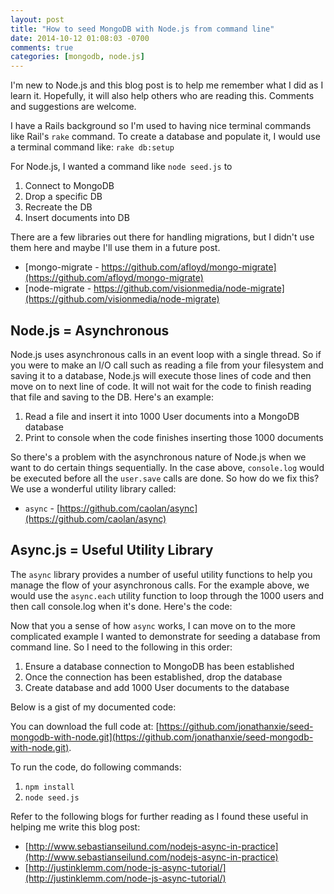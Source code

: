```yaml
---
layout: post
title: "How to seed MongoDB with Node.js from command line"
date: 2014-10-12 01:08:03 -0700
comments: true
categories: [mongodb, node.js]
---
```


I'm new to Node.js and this blog post is to help me remember what I did as I learn it. Hopefully, it will also help others who are reading this. Comments and suggestions are welcome.

I have a Rails background so I'm used to having nice terminal commands like Rail's `rake` command. To create a database and populate it, I would use a terminal command like: `rake db:setup`

For Node.js, I wanted a command like `node seed.js` to

1. Connect to MongoDB
2. Drop a specific DB
3. Recreate the DB
4. Insert documents into DB

<!--more-->

There are a few libraries out there for handling migrations, but I didn't use them here and maybe I'll use them in a future post.

* [mongo-migrate - https://github.com/afloyd/mongo-migrate](https://github.com/afloyd/mongo-migrate)
* [node-migrate - https://github.com/visionmedia/node-migrate](https://github.com/visionmedia/node-migrate)



## Node.js = Asynchronous

Node.js uses asynchronous calls in an event loop with a single thread. So if you were to make an I/O call such as reading a file from your filesystem and saving it to a database, Node.js will execute those lines of code and then move on to next line of code. It will not wait for the code to finish reading that file and saving to the DB. Here's an example: 

1. Read a file and insert it into 1000 User documents into a MongoDB database
2. Print to console when the code finishes inserting those 1000 documents

  <script src="https://gist.github.com/jonathanxie/70d52f124b6159402b8b.js"></script>

So there's a problem with the asynchronous nature of Node.js when we want to do certain things sequentially. In the case above, `console.log` would be executed before all the `user.save` calls are done. So how do we fix this? We use a wonderful utility library called:

* `async` - [https://github.com/caolan/async](https://github.com/caolan/async) 

## Async.js = Useful Utility Library

The `async` library provides a number of useful utility functions to help you manage the flow of your asynchronous calls. For the example above, we would use the `async.each` utility function to loop through the 1000 users and then call console.log when it's done. Here's the code:

<script src="https://gist.github.com/jonathanxie/9632aa28b39bccfb147f.js"></script>


Now that you a sense of how `async` works, I can move on to the more complicated example I wanted to demonstrate for seeding a database from command line. So I need to the following in this order:

1. Ensure a database connection to MongoDB has been established 
2. Once the connection has been established, drop the database
3. Create database and add 1000 User documents to the database

Below is a gist of my documented code:

<script src="https://gist.github.com/jonathanxie/42e87ced561c1b8b0d58.js"></script>

You can download the full code at: 
[https://github.com/jonathanxie/seed-mongodb-with-node.git](https://github.com/jonathanxie/seed-mongodb-with-node.git).

To run the code, do following commands:

1. `npm install`
2. `node seed.js`

Refer to the following blogs for further reading as I found these useful in helping me write this blog post:

* [http://www.sebastianseilund.com/nodejs-async-in-practice](http://www.sebastianseilund.com/nodejs-async-in-practice)
* [http://justinklemm.com/node-js-async-tutorial/](http://justinklemm.com/node-js-async-tutorial/)

